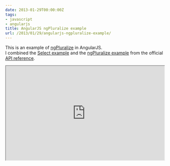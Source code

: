```yaml
---
date: 2013-01-29T00:00:00Z
tags:
- javascript
- angularjs
title: AngularJS ngPluralize example
url: /2013/01/29/angularjs-ngpluralize-example/
---
```


This is an example of [ngPluralize](http://docs.angularjs.org/api/ng.directive:ngPluralize) in AngularJS.  
I combined the [Select example](http://docs.angularjs.org/api/ng.directive:select) and the [ngPluralize example](http://docs.angularjs.org/api/ng.directive:ngPluralize) from the official [API reference](http://docs.angularjs.org/api).

<iframe style="width: 100%; height: 300px" src="http://embed.plnkr.co/rgXcS8A1ckJ4JBI4QUeX?wmode=opaque" frameborder="1" allowfullscreen="allowfullscreen">
  
</iframe>

